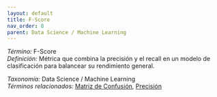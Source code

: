 ```yaml
---
layout: default
title: F-Score
nav_order: 8
parent: Data Science / Machine Learning
---
```


*Término:* F-Score  
*Definición:* Métrica que combina la precisión y el recall en un modelo de clasificación para balancear su rendimiento general.

*Taxonomía:* Data Science / Machine Learning  
*Términos relacionados:* [Matriz de Confusión](https://maleniski.github.io/diccionario-angl-tec-mx/docs/alfabeticamente/M/matriz-de-confusin/), [Precisión](https://maleniski.github.io/diccionario-angl-tec-mx/docs/alfabeticamente/P/precisin/)

